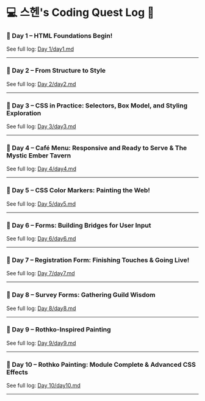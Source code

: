 # 💻 스헨's Coding Quest Log 🚀

### 📅 Day 1 – HTML Foundations Begin!
See full log: [Day 1/day1.md](Day%2001/day1.md)

---

### 📅 Day 2 – From Structure to Style
See full log: [Day 2/day2.md](Day%2002/day2.md)

---

### 📅 Day 3 – CSS in Practice: Selectors, Box Model, and Styling Exploration
See full log: [Day 3/day3.md](Day%2003/day3.md)

---

### 📅 Day 4 – Café Menu: Responsive and Ready to Serve & The Mystic Ember Tavern
See full log: [Day 4/day4.md](Day%2004/day4.md)

---

### 📅 Day 5 – CSS Color Markers: Painting the Web!
See full log: [Day 5/day5.md](Day%2005/day5.md)

---

### 📅 Day 6 – Forms: Building Bridges for User Input
See full log: [Day 6/day6.md](Day%2006/day6.md)

---

### 📅 Day 7 – Registration Form: Finishing Touches & Going Live!
See full log: [Day 7/day7.md](Day%2007/day7.md)

---

### 📅 Day 8 – Survey Forms: Gathering Guild Wisdom
See full log: [Day 8/day8.md](Day%2008/day8.md)

---

### 📅 Day 9 – Rothko-Inspired Painting
See full log: [Day 9/day9.md](Day%2009/day9.md)

---

### 📅 Day 10 – Rothko Painting: Module Complete & Advanced CSS Effects
See full log: [Day 10/day10.md](Day%2010/day10.md)

---
